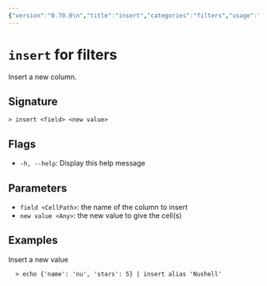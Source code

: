 ```yaml
---
{"version":"0.70.0\n","title":"insert","categories":"filters","usage":"Insert a new column.\n"}
---
```

<!-- THIS FILE IS GENERATED BY update_book_commands.cjs USING NUSHELL'S HELP COMMANDS.
REFRAIN FROM EDITING IT MANUALLY.-->
# <code>insert</code> for filters

<div class='command-title'>Insert a new column.</div>

## Signature

```> insert <field> <new value>```

## Flags

 * ```-h, --help```: Display this help message
## Parameters

 * ```field <CellPath>```: the name of the column to insert
 * ```new value <Any>```: the new value to give the cell(s)
## Examples

  Insert a new value
```shell
  > echo {'name': 'nu', 'stars': 5} | insert alias 'Nushell'
```


